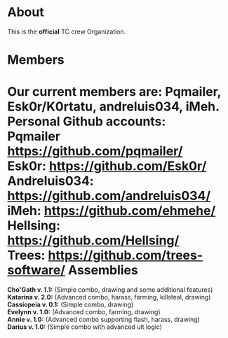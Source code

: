 About
============
This is the <b>official</b> TC crew Organization.

Members
============
Our current members are: Pqmailer, Esk0r/K0rtatu, andreluis034, iMeh.
<br><b>Personal Github accounts:</b>
<br><b>Pqmailer</b> https://github.com/pqmailer/ 
<br><b>Esk0r:</b> https://github.com/Esk0r/
<br><b>Andreluis034:</b> https://github.com/andreluis034/
<br><b>iMeh:</b> https://github.com/ehmehe/
<br><b>Hellsing:</b> https://github.com/Hellsing/
<br><b>Trees:</b> https://github.com/trees-software/
Assemblies
============
<b>Cho'Gath v. 1.1:</b> (Simple combo, drawing and some additional features)
<br><b>Katarina v. 2.0:</b> (Advanced combo, harass, farming, killsteal, drawing)
<br><b>Cassiopeia v. 0.1:</b> (Simple combo, drawing)
<br><b>Evelynn v. 1.0:</b> (Advanced combo, farming, drawing)
<br><b>Annie v. 1.0:</b> (Advanced combo supporting flash, harass, drawing)
<br><b>Darius v. 1.0:</b> (Simple combo with advanced ult logic)
